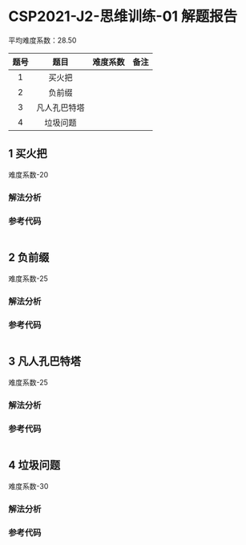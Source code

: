 

# CSP2021-J2-思维训练-01 解题报告

平均难度系数：$28.50$

| 题号 |    题目    | 难度系数 |     备注     |
| :--: | :--------: | :------: | :----------: |
| 1    |  买火把  |  |                    |
| 2    |   负前缀   |  |        |
| 3    |   凡人孔巴特塔   |  |  |
| 4 | 垃圾问题 |  |  |




<div STYLE="page-break-after: always;"></div> 

## 1 买火把
难度系数-$20$
### 解法分析 




### 参考代码

```cpp

```



<div STYLE="page-break-after: always;"></div> 

## 2 负前缀
难度系数-$25$
### 解法分析 



### 参考代码

```cpp

```




<div STYLE="page-break-after: always;"></div> 

## 3 凡人孔巴特塔

难度系数-$25$

### 解法分析 



### 参考代码

```cpp

```




<div STYLE="page-break-after: always;"></div> 

## 4 垃圾问题

难度系数-$30$

### 解法分析 



### 参考代码

```cpp

```

